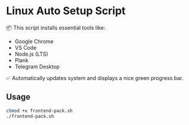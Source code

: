 # Linux Auto Setup Script

📦 This script installs essential tools like:

- Google Chrome
- VS Code
- Node.js (LTS)
- Plank
- Telegram Desktop

✅ Automatically updates system and displays a nice green progress bar.

## Usage

```bash
chmod +x frontend-pack.sh
./frontend-pack.sh
